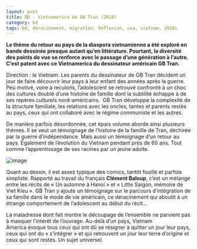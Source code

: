 ```yaml
---
layout: post
title: BD - Vietnamerica de GB Tran (2010)
category: bd
tags: bd, déracinement, migration, Réflexion, usa, vietnam, 2010s
---
```

**Le thème du retour au pays de la diaspora vietnamienne a été exploré en bande dessinée presque autant qu’en littérature. Pourtant, la diversité des points de vue se renforce avec le passage d’une génération à l’autre. C’est patent avec ce Vietnamerica du dessinateur américain GB Tran.**

Direction : le Vietnam. Les parents du dessinateur de GB Tran décident un jour de faire découvrir leur pays à leur enfant des années après la guerre. Peu motivé, voire à reculons, l’adolescent se retrouvé confronté à un choc des cultures doublé d’une histoire de famille dont la subtilité échappe à de ses repères culturels nord-américains.  GB Tran développe la complexité de la structure familiale, les relations avec les oncles, tantes et parents restés au pays, ceux qui ont collaboré avec le régime communiste et les autres.

De manière parfois désordonnée, cet épais volume aborde ainsi plusieurs thèmes. Il se veut un témoignage de l’histoire de la famille de Tran, déchirée par la guerre d’indépendance. Mais aussi un témoignage d’un retour au pays. Également de l’évolution du Vietnam pendant près de 60 ans. Tout comme l’apprentissage de ses racines par un jeune adulte.

![image](https://filedn.eu/llqi9IBxlYouGRXYG2xlROb/img/2013/vietnamerica.jpg)

Quant au dessin, il est assez typique des comics, tantôt fouillé et parfois simpliste. Rapporté au travail du français **Clément Baloup**, c’est un mélange entre les récits de « Un automne à Hanoi » et « Little Saigon, mémoire de Viet Kieu ». GB Tran y ajoute un témoignage sur le parcours d’intégration de sa famille dans le mode de vie américain, ce déracinement qui aboutit à un étrange comportement de l’adolescent au début du récit…

La maladresse dont fait montre le découpage de l’ensemble ne parvient pas à masquer l’intérêt de l’ouvrage. Au-delà d’un pays, Vietnam America évoque tous ceux qui ont dû se résigner à quitter un jour leur pays, ceux qui ont du « s’intégrer » et qui retrouvent un jour leur terre d’origine et ceux qui sont restés. Un sujet universel.

